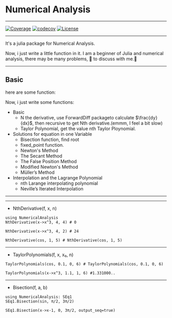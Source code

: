 # Numerical Analysis
*****
[![Coverage](https://coveralls.io/repos/github/ZhouZhuofei/NumericalAnalysis.jl/badge.svg?branch=master)](https://coveralls.io/github/ZhouZhuofei/NumericalAnalysis.jl?branch=master)
[![codecov](https://codecov.io/gh/ZhouZhuofei/NumericalAnalysis.jl/branch/master/graph/badge.svg)](https://codecov.io/gh/ZhouZhuofei/NumericalAnalysis.jl)
[![License](https://img.shields.io/badge/license-MIT-brightgreen.svg?style=flat)](https://github.com/ZhouZhuofei/NumericalAnalysis.jl/blob/master/LICENSE)

****
It's a julia package for Numerical Analysis.

Now, i just write a little function in it.
I am a beginner of Julia and numerical analysis, there may be many problems, 👏 to discuss with me.🤣

***

## Basic

here are some function:



Now, i just write some functions:
- Basic
  - N the derivative, use ForwardDiff packageto calculate $\frac{dy}{dx}$, then recursive to get Nth derivative.(emmm, I feel a bit slow)
  - Taylor Polynomial, get the value nth Taylor Ploynomial.
- Solutions for equation in one Variable
  - Bisection function, find root
  - fixed_point function.
  - Newton's Method
  - The Secant Method
  - The False Position Method
  - Modified Newton's Method
  -  Müller’s Method
- Interpolation and the Lagrange Polynomial
  - nth Larange interpolating polynomial
  - Neville’s Iterated Interpolation
***
***




- NthDerivative(f, x, n)
```@example 1
using NumericalAnalysis
NthDerivative(x->x^3, 4, 4) # 0
```
```@example 1
NthDerivative(x->x^3, 4, 2) # 24
```
```@example 1
NthDerivative(cos, 1, 5) # NthDerivative(cos, 1, 5)
```

********************

- TaylorPolynomials(f, x, x₀, n)
```@example 1
TaylorPolynomials(cos, 0.1, 0, 6) # TaylorPolynomials(cos, 0.1, 0, 6)
```
```@example 1
TaylorPolynomials(x->x^3, 1.1, 1, 6) #1.331000..
```

********************

- Bisection(f, a, b)
```@example 1
using NumericalAnalysis: SEq1
SEq1.Bisection(sin, π/2, 3π/2)
```
```@example 1
SEq1.Bisection(x->x-1, 0, 3π/2, output_seq=true)
```
